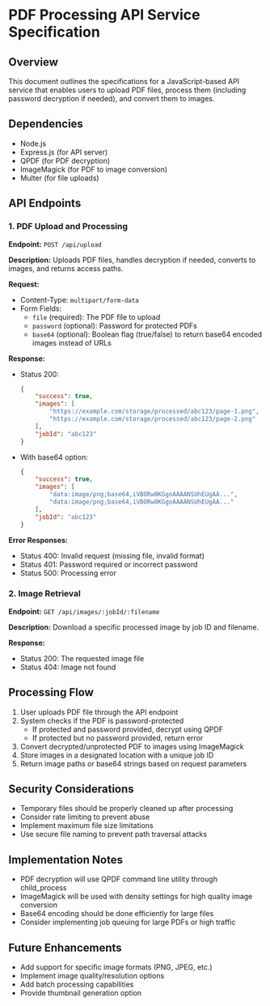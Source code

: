 # PDF Processing API Service Specification

## Overview
This document outlines the specifications for a JavaScript-based API service that enables users to upload PDF files, process them (including password decryption if needed), and convert them to images.

## Dependencies
- Node.js
- Express.js (for API server)
- QPDF (for PDF decryption)
- ImageMagick (for PDF to image conversion)
- Multer (for file uploads)

## API Endpoints

### 1. PDF Upload and Processing

**Endpoint:** `POST /api/upload`

**Description:** Uploads PDF files, handles decryption if needed, converts to images, and returns access paths.

**Request:**
- Content-Type: `multipart/form-data`
- Form Fields:
    - `file` (required): The PDF file to upload
    - `password` (optional): Password for protected PDFs
    - `base64` (optional): Boolean flag (true/false) to return base64 encoded images instead of URLs

**Response:**
- Status 200:
    ```json
    {
        "success": true,
        "images": [
            "https://example.com/storage/processed/abc123/page-1.png",
            "https://example.com/storage/processed/abc123/page-2.png"
        ],
        "jobId": "abc123"
    }
    ```

- With base64 option:
    ```json
    {
        "success": true,
        "images": [
            "data:image/png;base64,iVBORw0KGgoAAAANSUhEUgAA...",
            "data:image/png;base64,iVBORw0KGgoAAAANSUhEUgAA..."
        ],
        "jobId": "abc123"
    }
    ```

**Error Responses:**
- Status 400: Invalid request (missing file, invalid format)
- Status 401: Password required or incorrect password
- Status 500: Processing error

### 2. Image Retrieval

**Endpoint:** `GET /api/images/:jobId/:filename`

**Description:** Download a specific processed image by job ID and filename.

**Response:**
- Status 200: The requested image file
- Status 404: Image not found

## Processing Flow

1. User uploads PDF file through the API endpoint
2. System checks if the PDF is password-protected
     - If protected and password provided, decrypt using QPDF
     - If protected but no password provided, return error
3. Convert decrypted/unprotected PDF to images using ImageMagick
4. Store images in a designated location with a unique job ID
5. Return image paths or base64 strings based on request parameters

## Security Considerations

- Temporary files should be properly cleaned up after processing
- Consider rate limiting to prevent abuse
- Implement maximum file size limitations
- Use secure file naming to prevent path traversal attacks

## Implementation Notes

- PDF decryption will use QPDF command line utility through child_process
- ImageMagick will be used with density settings for high quality image conversion
- Base64 encoding should be done efficiently for large files
- Consider implementing job queuing for large PDFs or high traffic

## Future Enhancements

- Add support for specific image formats (PNG, JPEG, etc.)
- Implement image quality/resolution options
- Add batch processing capabilities
- Provide thumbnail generation option